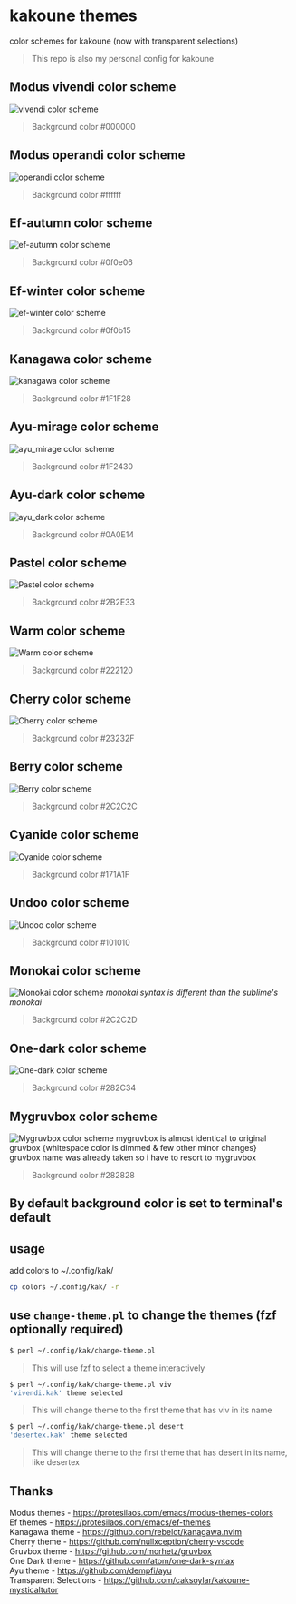 # kakoune themes
color schemes for kakoune (now with transparent selections)  
> This repo is also my personal config for kakoune  

## Modus vivendi color scheme
![vivendi color scheme ](https://github.com/anhsirk0/kakoune/blob/master/screenshots/vivendi.png)
> Background color #000000

## Modus operandi color scheme
![operandi color scheme ](https://github.com/anhsirk0/kakoune/blob/master/screenshots/operandi.png)
> Background color #ffffff

## Ef-autumn color scheme
![ef-autumn color scheme ](https://github.com/anhsirk0/kakoune/blob/master/screenshots/ef-autumn.png)
> Background color #0f0e06

## Ef-winter color scheme
![ef-winter color scheme ](https://github.com/anhsirk0/kakoune/blob/master/screenshots/ef-winter.png)
> Background color #0f0b15

## Kanagawa color scheme
![kanagawa color scheme ](https://github.com/anhsirk0/kakoune/blob/master/screenshots/kanagawa.png)
> Background color #1F1F28

## Ayu-mirage color scheme
![ayu_mirage color scheme ](https://github.com/anhsirk0/kakoune/blob/master/screenshots/ayu_mirage.png)
> Background color #1F2430

## Ayu-dark color scheme
![ayu_dark color scheme ](https://github.com/anhsirk0/kakoune/blob/master/screenshots/ayu_dark.png)
> Background color #0A0E14

## Pastel color scheme
![Pastel color scheme ](https://github.com/anhsirk0/kakoune/blob/master/screenshots/pastel.png)
> Background color #2B2E33

## Warm color scheme
![Warm color scheme ](https://github.com/anhsirk0/kakoune/blob/master/screenshots/warm.png)
> Background color #222120

## Cherry color scheme
![Cherry color scheme ](https://github.com/anhsirk0/kakoune/blob/master/screenshots/cherry.png)
> Background color #23232F

## Berry color scheme
![Berry color scheme ](https://github.com/anhsirk0/kakoune/blob/master/screenshots/berry.png)
> Background color #2C2C2C

## Cyanide color scheme
![Cyanide color scheme ](https://github.com/anhsirk0/kakoune/blob/master/screenshots/cyanide.png)
> Background color #171A1F

## Undoo color scheme
![Undoo color scheme ](https://github.com/anhsirk0/kakoune/blob/master/screenshots/undoo.png)
> Background color #101010

## Monokai color scheme
![Monokai color scheme ](https://github.com/anhsirk0/kakoune/blob/master/screenshots/monokai.png)
*monokai syntax is different than the sublime's monokai*
> Background color #2C2C2D

## One-dark color scheme
![One-dark color scheme ](https://github.com/anhsirk0/kakoune/blob/master/screenshots/one_dark.png)
> Background color #282C34

## Mygruvbox color scheme
![Mygruvbox color scheme ](https://github.com/anhsirk0/kakoune/blob/master/screenshots/mygruvbox.png)
mygruvbox is almost identical to original gruvbox {whitespace color is dimmed & few other minor changes}  
gruvbox name was already taken so i have to resort to mygruvbox
> Background color #282828

## By default background color is set to terminal's default
## usage
add colors to ~/.config/kak/
```bash
cp colors ~/.config/kak/ -r
```

## use `change-theme.pl` to change the themes (fzf optionally required)
```bash
$ perl ~/.config/kak/change-theme.pl 
```
> This will use fzf to select a theme interactively
```bash
$ perl ~/.config/kak/change-theme.pl viv
'vivendi.kak' theme selected
```
> This will change theme to the first theme that has viv in its name
```bash
$ perl ~/.config/kak/change-theme.pl desert
'desertex.kak' theme selected
```
> This will change theme to the first theme that has desert in its name, like desertex

## Thanks
Modus themes - https://protesilaos.com/emacs/modus-themes-colors  
Ef themes - https://protesilaos.com/emacs/ef-themes  
Kanagawa theme - https://github.com/rebelot/kanagawa.nvim  
Cherry theme -  https://github.com/nullxception/cherry-vscode  
Gruvbox theme - https://github.com/morhetz/gruvbox  
One Dark theme - https://github.com/atom/one-dark-syntax  
Ayu theme - https://github.com/dempfi/ayu  
Transparent Selections - https://github.com/caksoylar/kakoune-mysticaltutor  
